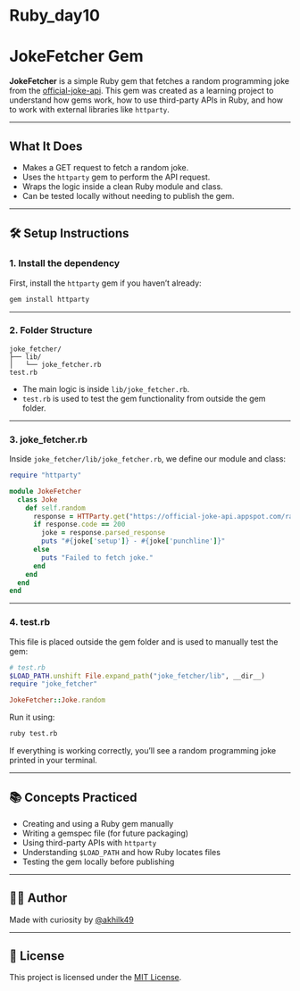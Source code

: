 # Ruby_day10

#  JokeFetcher Gem

**JokeFetcher** is a simple Ruby gem that fetches a random programming joke from the [official-joke-api](https://official-joke-api.appspot.com/random_joke). This gem was created as a learning project to understand how gems work, how to use third-party APIs in Ruby, and how to work with external libraries like `httparty`.

---

##  What It Does

- Makes a GET request to fetch a random joke.
- Uses the `httparty` gem to perform the API request.
- Wraps the logic inside a clean Ruby module and class.
- Can be tested locally without needing to publish the gem.

---

## 🛠️ Setup Instructions

### 1. Install the dependency

First, install the `httparty` gem if you haven’t already:

```bash
gem install httparty
````

---

### 2. Folder Structure

```
joke_fetcher/
├── lib/
│   └── joke_fetcher.rb
test.rb
```

* The main logic is inside `lib/joke_fetcher.rb`.
* `test.rb` is used to test the gem functionality from outside the gem folder.

---

### 3. joke\_fetcher.rb

Inside `joke_fetcher/lib/joke_fetcher.rb`, we define our module and class:

```ruby
require "httparty"

module JokeFetcher
  class Joke
    def self.random
      response = HTTParty.get("https://official-joke-api.appspot.com/random_joke")
      if response.code == 200
        joke = response.parsed_response
        puts "#{joke['setup']} - #{joke['punchline']}"
      else
        puts "Failed to fetch joke."
      end
    end
  end
end
```

---

### 4. test.rb

This file is placed outside the gem folder and is used to manually test the gem:

```ruby
# test.rb
$LOAD_PATH.unshift File.expand_path("joke_fetcher/lib", __dir__)
require "joke_fetcher"

JokeFetcher::Joke.random
```

Run it using:

```bash
ruby test.rb
```

If everything is working correctly, you’ll see a random programming joke printed in your terminal.

---

## 📚 Concepts Practiced

* Creating and using a Ruby gem manually
* Writing a gemspec file (for future packaging)
* Using third-party APIs with `httparty`
* Understanding `$LOAD_PATH` and how Ruby locates files
* Testing the gem locally before publishing

---

## 👨‍💻 Author

Made with curiosity by [@akhilk49](https://github.com/akhilk49)

---

## 📄 License

This project is licensed under the [MIT License](LICENSE).

```


